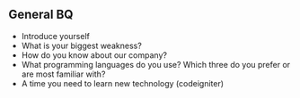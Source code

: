 ## General BQ

- Introduce yourself
- What is your biggest weakness?
- How do you know about our company?
- What programming languages do you use? Which three do you prefer or are most familiar with?
- A time you need to learn new technology (codeigniter)
